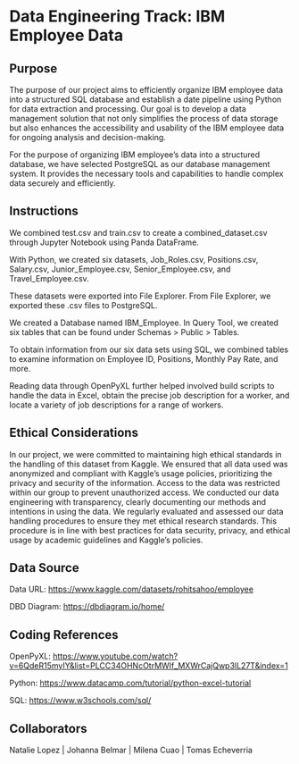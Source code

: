 # Data Engineering Track: IBM Employee Data

## Purpose
The purpose of our project aims to efficiently organize IBM employee data into a structured SQL 
database and establish a date pipeline using Python for data extraction and 
processing. Our goal is to develop a data management solution that not only 
simplifies the process of data storage but also enhances the accessibility and 
usability of the IBM employee data for ongoing analysis and decision-making.

For the purpose of organizing IBM employee’s data into a structured 
database, we have selected PostgreSQL as our database management 
system. It provides the necessary tools and capabilities to handle complex 
data securely and efficiently.

## Instructions
We combined test.csv and train.csv to create a combined_dataset.csv through Jupyter Notebook using Panda DataFrame.

With Python, we created six datasets, Job_Roles.csv, Positions.csv, Salary.csv, Junior_Employee.csv, Senior_Employee.csv, and Travel_Employee.csv.

These datasets were exported into File Explorer. From File Explorer, we exported these .csv files to PostgreSQL.

We created a Database named IBM_Employee. In Query Tool, we created six tables that can be found under Schemas > Public > Tables.

To obtain information from our six data sets using SQL, we combined tables to examine information on Employee ID, Positions, Monthly Pay Rate, and more.

Reading data through OpenPyXL further helped involved build scripts to handle the data in Excel, obtain the precise job description for a worker, and locate a variety of job descriptions for a range of workers.

## Ethical Considerations
In our project, we were committed to maintaining high ethical standards in 
the handling of this dataset from Kaggle. We ensured that all data used was 
anonymized and compliant with Kaggle’s usage policies, prioritizing the 
privacy and security of the information. Access to the data was restricted 
within our group to prevent unauthorized access. We conducted our data 
engineering with transparency, clearly documenting our methods and 
intentions in using the data. We regularly evaluated and assessed our data 
handling procedures to ensure they met ethical research standards. This 
procedure is in line with best practices for data security, privacy, and ethical 
usage by academic guidelines and Kaggle’s policies.

## Data Source
Data URL: https://www.kaggle.com/datasets/rohitsahoo/employee

DBD Diagram: https://dbdiagram.io/home/

## Coding References
OpenPyXL: https://www.youtube.com/watch?v=6QdeR15myIY&list=PLCC34OHNcOtrMWIf_MXWrCajQwp3lL27T&index=1

Python: https://www.datacamp.com/tutorial/python-excel-tutorial

SQL: https://www.w3schools.com/sql/

## Collaborators
Natalie Lopez | Johanna Belmar | Milena Cuao | Tomas Echeverria
